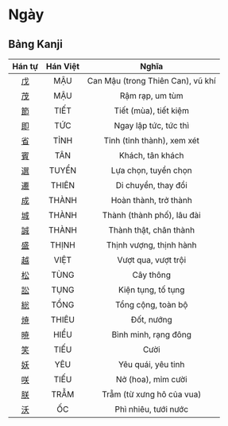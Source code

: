 <link href="styles.css" rel="stylesheet">

# Ngày

## Bảng Kanji

| Hán tự | Hán Việt | Nghĩa |
| :---: | :---: | :---: |
| [<span class="stroke-order">戊</span>](https://www.tiengnhatdongian.com/kanji/giai-nghia-kanji-%E6%88%8A) | MẬU | Can Mậu (trong Thiên Can), vũ khí |
| [<span class="stroke-order">茂</span>](https://www.tiengnhatdongian.com/kanji/giai-nghia-kanji-%E8%8C%82) | MẬU | Rậm rạp, um tùm |
| [<span class="stroke-order">節</span>](https://www.tiengnhatdongian.com/kanji/giai-nghia-kanji-%E7%AF%80) | TIẾT | Tiết (mùa), tiết kiệm |
| [<span class="stroke-order">即</span>](https://www.tiengnhatdongian.com/kanji/giai-nghia-kanji-%E5%8D%B3) | TỨC | Ngay lập tức, tức thì |
| [<span class="stroke-order">省</span>](https://www.tiengnhatdongian.com/kanji/giai-nghia-kanji-%E7%9C%81) | TỈNH | Tỉnh (tỉnh thành), xem xét |
| [<span class="stroke-order">賓</span>](https://www.tiengnhatdongian.com/kanji/giai-nghia-kanji-%E8%B3%93) | TÂN | Khách, tân khách |
| [<span class="stroke-order">選</span>](https://www.tiengnhatdongian.com/kanji/giai-nghia-kanji-%E9%81%B8) | TUYỂN | Lựa chọn, tuyển chọn |
| [<span class="stroke-order">遷</span>](https://www.tiengnhatdongian.com/kanji/giai-nghia-kanji-%E9%81%B7) | THIÊN | Di chuyển, thay đổi |
| [<span class="stroke-order">成</span>](https://www.tiengnhatdongian.com/kanji/giai-nghia-kanji-%E6%88%90) | THÀNH | Hoàn thành, trở thành |
| [<span class="stroke-order">城</span>](https://www.tiengnhatdongian.com/kanji/giai-nghia-kanji-%E5%9F%8E) | THÀNH | Thành (thành phố), lâu đài |
| [<span class="stroke-order">誠</span>](https://www.tiengnhatdongian.com/kanji/giai-nghia-kanji-%E8%AA%A0) | THÀNH | Thành thật, chân thành |
| [<span class="stroke-order">盛</span>](https://www.tiengnhatdongian.com/kanji/giai-nghia-kanji-%E7%9B%9B) | THỊNH | Thịnh vượng, thịnh hành |
| [<span class="stroke-order">越</span>](https://www.tiengnhatdongian.com/kanji/giai-nghia-kanji-%E8%B6%8A) | VIỆT | Vượt qua, vượt trội |
| [<span class="stroke-order">松</span>](https://www.tiengnhatdongian.com/kanji/giai-nghia-kanji-%E6%9D%BE) | TÙNG | Cây thông |
| [<span class="stroke-order">訟</span>](https://www.tiengnhatdongian.com/kanji/giai-nghia-kanji-%E8%A8%9F) | TỤNG | Kiện tụng, tố tụng |
| [<span class="stroke-order">総</span>](https://www.tiengnhatdongian.com/kanji/giai-nghia-kanji-%E7%B7%8F) | TỔNG | Tổng cộng, toàn bộ |
| [<span class="stroke-order">焼</span>](https://www.tiengnhatdongian.com/kanji/giai-nghia-kanji-%E7%84%BC) | THIÊU | Đốt, nướng |
| [<span class="stroke-order">暁</span>](https://www.tiengnhatdongian.com/kanji/giai-nghia-kanji-%E6%9A%81) | HIỂU | Bình minh, rạng đông |
| [<span class="stroke-order">笑</span>](https://www.tiengnhatdongian.com/kanji/giai-nghia-kanji-%E7%AC%91) | TIẾU | Cười |
| [<span class="stroke-order">妖</span>](https://www.tiengnhatdongian.com/kanji/giai-nghia-kanji-%E5%A6%96) | YÊU | Yêu quái, yêu tinh |
| [<span class="stroke-order">咲</span>](https://www.tiengnhatdongian.com/kanji/giai-nghia-kanji-%E5%92%B2) | TIẾU | Nở (hoa), mỉm cười |
| [<span class="stroke-order">朕</span>](https://www.tiengnhatdongian.com/kanji/giai-nghia-kanji-%E6%9C%95) | TRẪM | Trẫm (từ xưng hô của vua) |
| [<span class="stroke-order">沃</span>](https://www.tiengnhatdongian.com/kanji/giai-nghia-kanji-%E6%B2%83) | ỐC | Phì nhiêu, tưới nước |

